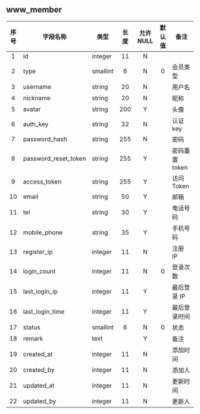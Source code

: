 **www_member**
---
| 序号 | 字段名称 | 类型 | 长度 | 允许 NULL | 默认值 | 备注 | 
| :---: | --- | --- | :---: | :---: | :---: | --- | 
|  1 | id                   | integer  | 11  | N |   |            | 
|  2 | type                 | smallint | 6   | N | 0 | 会员类型 | 
|  3 | username             | string   | 20  | N |   | 用户名  | 
|  4 | nickname             | string   | 20  | N |   | 昵称     | 
|  5 | avatar               | string   | 200 | Y |   | 头像     | 
|  6 | auth_key             | string   | 32  | N |   | 认证 key | 
|  7 | password_hash        | string   | 255 | N |   | 密码     | 
|  8 | password_reset_token | string   | 255 | Y |   | 密码重置 token | 
|  9 | access_token         | string   | 255 | Y |   | 访问 Token | 
| 10 | email                | string   | 50  | Y |   | 邮箱     | 
| 11 | tel                  | string   | 30  | Y |   | 电话号码 | 
| 12 | mobile_phone         | string   | 35  | Y |   | 手机号码 | 
| 13 | register_ip          | integer  | 11  | N |   | 注册 IP  | 
| 14 | login_count          | integer  | 11  | N | 0 | 登录次数 | 
| 15 | last_login_ip        | integer  | 11  | Y |   | 最后登录 IP | 
| 16 | last_login_time      | integer  | 11  | Y |   | 最后登录时间 | 
| 17 | status               | smallint | 6   | N | 0 | 状态     | 
| 18 | remark               | text     |     | Y |   | 备注     | 
| 19 | created_at           | integer  | 11  | N |   | 添加时间 | 
| 20 | created_by           | integer  | 11  | N |   | 添加人  | 
| 21 | updated_at           | integer  | 11  | N |   | 更新时间 | 
| 22 | updated_by           | integer  | 11  | N |   | 更新人  | 

